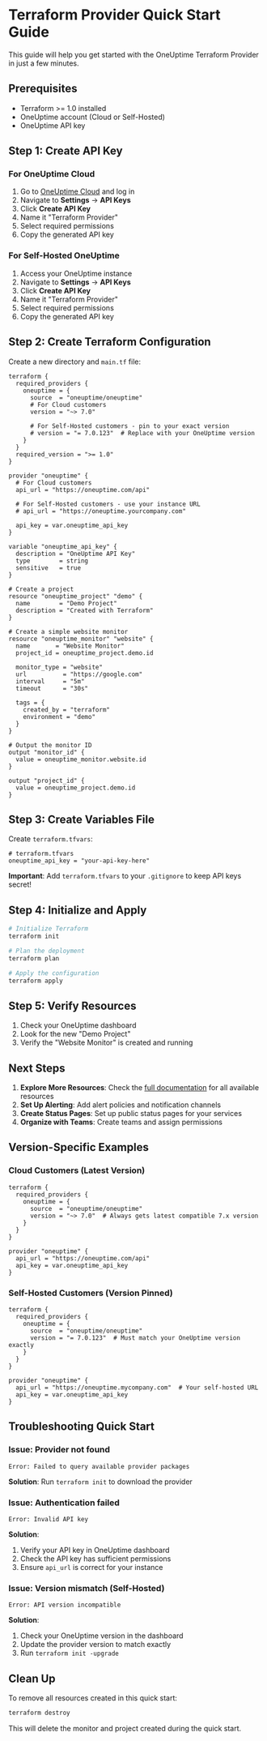 # Terraform Provider Quick Start Guide

This guide will help you get started with the OneUptime Terraform Provider in just a few minutes.

## Prerequisites

- Terraform >= 1.0 installed
- OneUptime account (Cloud or Self-Hosted)
- OneUptime API key

## Step 1: Create API Key

### For OneUptime Cloud
1. Go to [OneUptime Cloud](https://oneuptime.com) and log in
2. Navigate to **Settings** → **API Keys**
3. Click **Create API Key**
4. Name it "Terraform Provider"
5. Select required permissions
6. Copy the generated API key

### For Self-Hosted OneUptime
1. Access your OneUptime instance
2. Navigate to **Settings** → **API Keys**
3. Click **Create API Key**
4. Name it "Terraform Provider"
5. Select required permissions
6. Copy the generated API key

## Step 2: Create Terraform Configuration

Create a new directory and `main.tf` file:

```hcl
terraform {
  required_providers {
    oneuptime = {
      source  = "oneuptime/oneuptime"
      # For Cloud customers
      version = "~> 7.0"
      
      # For Self-Hosted customers - pin to your exact version
      # version = "= 7.0.123"  # Replace with your OneUptime version
    }
  }
  required_version = ">= 1.0"
}

provider "oneuptime" {
  # For Cloud customers
  api_url = "https://oneuptime.com/api"
  
  # For Self-Hosted customers - use your instance URL
  # api_url = "https://oneuptime.yourcompany.com"
  
  api_key = var.oneuptime_api_key
}

variable "oneuptime_api_key" {
  description = "OneUptime API Key"
  type        = string
  sensitive   = true
}

# Create a project
resource "oneuptime_project" "demo" {
  name        = "Demo Project"
  description = "Created with Terraform"
}

# Create a simple website monitor
resource "oneuptime_monitor" "website" {
  name       = "Website Monitor"
  project_id = oneuptime_project.demo.id
  
  monitor_type = "website"
  url          = "https://google.com"
  interval     = "5m"
  timeout      = "30s"
  
  tags = {
    created_by = "terraform"
    environment = "demo"
  }
}

# Output the monitor ID
output "monitor_id" {
  value = oneuptime_monitor.website.id
}

output "project_id" {
  value = oneuptime_project.demo.id
}
```

## Step 3: Create Variables File

Create `terraform.tfvars`:

```hcl
# terraform.tfvars
oneuptime_api_key = "your-api-key-here"
```

**Important**: Add `terraform.tfvars` to your `.gitignore` to keep API keys secret!

## Step 4: Initialize and Apply

```bash
# Initialize Terraform
terraform init

# Plan the deployment
terraform plan

# Apply the configuration
terraform apply
```

## Step 5: Verify Resources

1. Check your OneUptime dashboard
2. Look for the new "Demo Project"
3. Verify the "Website Monitor" is created and running

## Next Steps

1. **Explore More Resources**: Check the [full documentation](./README.md) for all available resources
2. **Set Up Alerting**: Add alert policies and notification channels
3. **Create Status Pages**: Set up public status pages for your services
4. **Organize with Teams**: Create teams and assign permissions

## Version-Specific Examples

### Cloud Customers (Latest Version)

```hcl
terraform {
  required_providers {
    oneuptime = {
      source  = "oneuptime/oneuptime"
      version = "~> 7.0"  # Always gets latest compatible 7.x version
    }
  }
}

provider "oneuptime" {
  api_url = "https://oneuptime.com/api"
  api_key = var.oneuptime_api_key
}
```

### Self-Hosted Customers (Version Pinned)

```hcl
terraform {
  required_providers {
    oneuptime = {
      source  = "oneuptime/oneuptime"
      version = "= 7.0.123"  # Must match your OneUptime version exactly
    }
  }
}

provider "oneuptime" {
  api_url = "https://oneuptime.mycompany.com"  # Your self-hosted URL
  api_key = var.oneuptime_api_key
}
```

## Troubleshooting Quick Start

### Issue: Provider not found
```
Error: Failed to query available provider packages
```
**Solution**: Run `terraform init` to download the provider

### Issue: Authentication failed
```
Error: Invalid API key
```
**Solution**: 
1. Verify your API key in OneUptime dashboard
2. Check the API key has sufficient permissions
3. Ensure `api_url` is correct for your instance

### Issue: Version mismatch (Self-Hosted)
```
Error: API version incompatible
```
**Solution**: 
1. Check your OneUptime version in the dashboard
2. Update the provider version to match exactly
3. Run `terraform init -upgrade`

## Clean Up

To remove all resources created in this quick start:

```bash
terraform destroy
```

This will delete the monitor and project created during the quick start.
